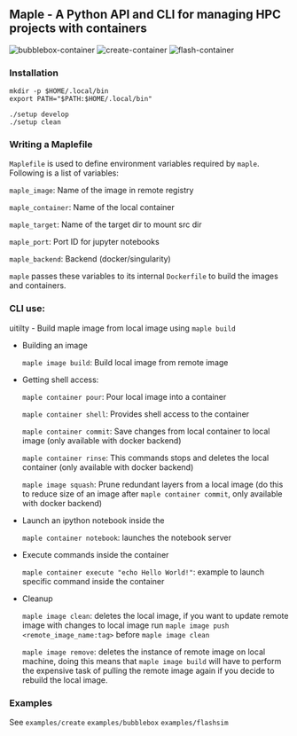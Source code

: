 ## Maple - A Python API and CLI for managing HPC projects with containers

![bubblebox-container](https://github.com/akashdhruv/Maple/workflows/bubblebox-container/badge.svg)
![create-container](https://github.com/akashdhruv/Maple/workflows/create-container/badge.svg)
![flash-container](https://github.com/akashdhruv/Maple/workflows/flash-container/badge.svg)

### Installation
```
mkdir -p $HOME/.local/bin
export PATH="$PATH:$HOME/.local/bin"

./setup develop
./setup clean
```
### Writing a Maplefile

  ```Maplefile``` is used to define environment variables required by ```maple```. Following is a list of variables:
  
  ```maple_image```: Name of the image in remote registry   	 
  
  ```maple_container```: Name of the local container  	
  
  ```maple_target```: Name of the target dir to mount src dir 
  
  ```maple_port```: Port ID for jupyter notebooks 
  
  ```maple_backend```: Backend (docker/singularity)
  
  ```maple``` passes these variables to its internal ```Dockerfile``` to build the images and containers.

### CLI use:

uitilty  - Build maple image from local image using ```maple build```

  - Building an image

    ```maple image build```: Build local image from remote image

  - Getting shell access:

    ```maple container pour```: Pour local image into a container

    ```maple container shell```: Provides shell access to the container

    ```maple container commit```: Save changes from local container to local image (only available with docker backend)

    ```maple container rinse```: This commands stops and deletes the local container (only available with docker backend)

    ```maple image squash```: Prune redundant layers from a local image (do this to reduce size of an image after ```maple container commit```, only available with docker backend)

  - Launch an ipython notebook inside the 

    ```maple container notebook```: launches the notebook server

  - Execute commands inside the container

    ```maple container execute "echo Hello World!"```: example to launch specific command inside the container

  - Cleanup

    ```maple image clean```: deletes the local image, if you want to update remote image with changes to local image run ```maple image push <remote_image_name:tag>``` before ```maple image clean```

    ```maple image remove```: deletes the instance of remote image on local machine, doing this means that ```maple image build``` will have to perform the expensive task of pulling the remote image again if you decide to rebuild the local image.

### Examples

See ```examples/create```  ```examples/bubblebox```  ```examples/flashsim```
